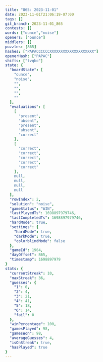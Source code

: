 ```yaml
---
title: "865: 2023-11-01"
date: 2023-11-01T21:06:19-07:00
tags: []
git_branch: 2023-11-01_865
contests: []
words: ["ounce","noise"]
openers: ["ounce"]
middlers: []
puzzles: [865]
hashes: ["PAPACCCCCCXXXXXXXXXXXXXXXXXXXX"]
openerHash: ["PAPAC"]
shifts: ["tvqbo"]
state: {
  "boardState": [
    "ounce",
    "noise",
    "",
    "",
    "",
    ""
  ],
  "evaluations": [
    [
      "present",
      "absent",
      "present",
      "absent",
      "correct"
    ],
    [
      "correct",
      "correct",
      "correct",
      "correct",
      "correct"
    ],
    null,
    null,
    null,
    null
  ],
  "rowIndex": 2,
  "solution": "noise",
  "gameStatus": "WIN",
  "lastPlayedTs": 1698897979746,
  "lastCompletedTs": 1698897979746,
  "hardMode": true,
  "settings": {
    "hardMode": true,
    "darkMode": true,
    "colorblindMode": false
  },
  "gameId": 1964,
  "dayOffset": 865,
  "timestamp": 1698897979
}
stats: {
  "currentStreak": 10,
  "maxStreak": 36,
  "guesses": {
    "1": 0,
    "2": 4,
    "3": 21,
    "4": 41,
    "5": 18,
    "6": 14,
    "fail": 0
  },
  "winPercentage": 100,
  "gamesPlayed": 98,
  "gamesWon": 98,
  "averageGuesses": 4,
  "isOnStreak": true,
  "hasPlayed": true
}
---
```

<!-- more -->
